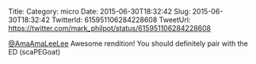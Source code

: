 Title: 
Category: micro
Date: 2015-06-30T18:32:42
Slug: 2015-06-30T18:32:42
TwitterId: 615951106284228608
TweetUrl: https://twitter.com/mark_philpot/status/615951106284228608

[@AmaAmaLeeLee](https://twitter.com/AmaAmaLeeLee) Awesome rendition! You should definitely pair with the ED (scaPEGoat)